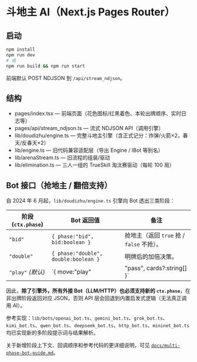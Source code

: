 
# 斗地主 AI（Next.js Pages Router）

## 启动
```bash
npm install
npm run dev
# 或
npm run build && npm run start
```
前端默认 POST NDJSON 到 `/api/stream_ndjson`。

## 结构
- pages/index.tsx — 前端页面（花色图标/红黑着色、本轮出牌顺序、实时日志等）
- pages/api/stream_ndjson.ts — 流式 NDJSON API（调用引擎）
- lib/doudizhu/engine.ts — 完整斗地主引擎（含正式记分：炸弹/火箭×2，春天/反春天×2）
- lib/engine.ts — 旧代码兼容适配层（导出 Engine / IBot 等别名）
- lib/arenaStream.ts — 旧流程的组装/驱动
- lib/elimination.ts — 三人一组的 TrueSkill 淘汰赛驱动（每轮 100 局）

## Bot 接口（抢地主 / 翻倍支持）

自 2024 年 6 月起，`lib/doudizhu/engine.ts` 引擎向 Bot 透出三类阶段：

| 阶段 (`ctx.phase`) | Bot 返回值                       | 备注 |
| ------------------ | -------------------------------- | ---- |
| `"bid"`            | `{ phase:"bid", bid:boolean }`  | 抢地主（返回 `true` 抢 / `false` 不抢）。 |
| `"double"`         | `{ phase:"double", double:boolean }` | 明牌后的加倍决策。 |
| `"play"` *(默认)*  | `{ move:"play"|"pass", cards?:string[] }` | 出牌阶段；向后兼容旧逻辑。 |

因此，**除了引擎外，所有外接 Bot（LLM/HTTP）也必须支持新的 `ctx.phase`**，在非出牌阶段返回对应 JSON，否则 API 层会回退到内置启发式逻辑（无法真正调用 AI）。

参考实现：`lib/bots/openai_bot.ts`、`gemini_bot.ts`、`grok_bot.ts`、`kimi_bot.ts`、`qwen_bot.ts`、`deepseek_bot.ts`、`http_bot.ts`、`mininet_bot.ts` 均已实现新的多阶段提示词与结果解析。

关于新增阶段上下文、回调顺序和参考代码的更详细说明，可见 [`docs/multi-phase-bot-guide.md`](docs/multi-phase-bot-guide.md)。
